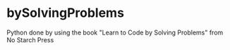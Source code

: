 # bySolvingProblems
Python done by using the book "Learn to Code by Solving Problems" from No Starch Press

